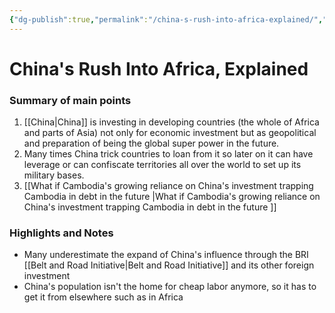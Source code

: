 ```yaml
---
{"dg-publish":true,"permalink":"/china-s-rush-into-africa-explained/","tags":["Video"]}
---
```


# China's Rush Into Africa, Explained

### Summary of main points

1. [[China\|China]] is investing in developing countries (the whole of Africa and parts of Asia) not only for economic investment but as geopolitical and preparation of being the global super power in the future.
2. Many times China trick countries to loan from it so later on it can have leverage or can confiscate territories all over the world to set up its military bases.
3. [[What if Cambodia's growing reliance on China's investment trapping Cambodia in debt in the future \|What if Cambodia's growing reliance on China's investment trapping Cambodia in debt in the future ]] 

### Highlights and Notes

- Many underestimate the expand of China's influence through the BRI [[Belt and Road Initiative\|Belt and Road Initiative]] and its other foreign investment
- China's population isn't the home for cheap labor anymore, so it has to get it from elsewhere such as in Africa